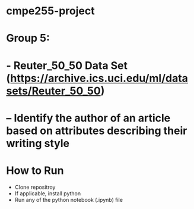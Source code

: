 # cmpe255-project
# Group 5:  
#  - Reuter_50_50 Data Set (https://archive.ics.uci.edu/ml/datasets/Reuter_50_50) 
#  – Identify the author of an article based on attributes describing their writing style

# How to Run
- Clone repositroy
- If applicable, install python
- Run any of the python notebook (.ipynb) file

